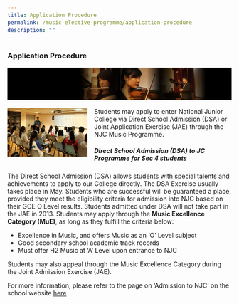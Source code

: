 ```yaml
---
title: Application Procedure
permalink: /music-elective-programme/application-procedure
description: ""
---
```

### Application Procedure

![](/images/musicp2.png)

<img src="/images/musicp3.png" style="width:180px;height:110px;margin-right:15px;" align = "left"> Students may apply to enter National Junior College via Direct School Admission (DSA) or Joint Application Exercise (JAE) through the NJC Music Programme.

##### Direct School Admission (DSA) to JC Programme for Sec 4 students

The Direct School Admission (DSA) allows students with special talents and achievements to apply to our College directly. The DSA Exercise usually takes place in May. Students who are successful will be guaranteed a place, provided they meet the eligibility criteria for admission into NJC based on their GCE O Level results. Students admitted under DSA will not take part in the JAE in 2013. Students may apply through the **Music Excellence Category (MuE)**, as long as they fulfill the criteria below:

*   Excellence in Music, and offers Music as an ‘O’ Level subject
*   Good secondary school academic track records
*   Must offer H2 Music at ‘A’ Level upon entrance to NJC

Students may also appeal through the Music Excellence Category during the Joint Admission Exercise (JAE).

For more information, please refer to the page on ‘Admission to NJC’ on the school website [here](https://moe-nationaljc-staging.netlify.app/)